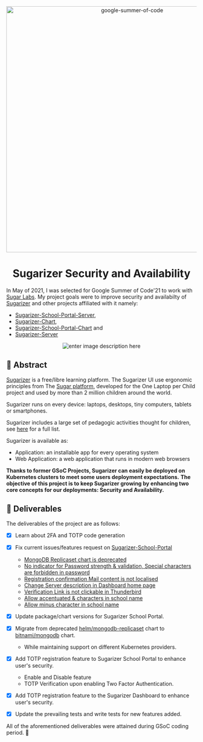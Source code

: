 <div  align="center">
	<a  href="https://summerofcode.withgoogle.com/projects/#6282404605460480"><img  src="https://user-images.githubusercontent.com/50985033/130266342-89a9b5ed-31b2-4202-9b69-09b7157fe117.png"  width="650"  alt="google-summer-of-code"></a>
	<br>
	<b>
		<h1>
		Sugarizer Security and Availability
		</h1>
	</b>
</div>

In May of 2021, I was selected for Google Summer of Code'21 to work with [Sugar Labs](https://github.com/sugarlabs/). My project goals were to improve security and availabilty of [Sugarizer](https://github.com/llaske/sugarizer) and other projects affiliated with it namely: 
* [Sugarizer-School-Portal-Server](https://github.com/NikhilM98/sugarizer-school-portal-server), 
* [Sugarizer-Chart](https://github.com/NikhilM98/sugarizer-chart), 
* [Sugarizer-School-Portal-Chart](https://github.com/NikhilM98/sugarizer-school-portal-chart) and 
* [Sugarizer-Server](https://github.com/llaske/sugarizer-server)

<div  align="center">

![enter image description here](https://media.giphy.com/media/l0K4hO8mVvq8Oygjm/giphy.gif)

</div>

## 📙 Abstract

[Sugarizer](https://sugarizer.org/) is a free/libre learning platform. The Sugarizer UI use ergonomic principles from The [Sugar platform](https://sugarlabs.org/), developed for the One Laptop per Child project and used by more than 2 million children around the world.

Sugarizer runs on every device: laptops, desktops, tiny computers, tablets or smartphones.

Sugarizer includes a large set of pedagogic activities thought for children, see [here](https://sugarizer.org/activities.html) for a full list.

Sugarizer is available as:

* Application: an installable app for every operating system
* Web Application: a web application that runs in modern web browsers

**Thanks to former GSoC Projects, Sugarizer can easily be deployed on Kubernetes clusters to meet some users deployment expectations.**
**The objective of this project is to keep Sugarizer growing by enhancing two core concepts for our deployments: Security and Availability.**

## 📝 Deliverables

The deliverables of the project are as follows:

- [x] Learn about 2FA and TOTP code generation
- [x] Fix current issues/features request on [Sugarizer-School-Portal](https://github.com/NikhilM98/sugarizer-school-portal-server/issues)
  - [MongoDB Replicaset chart is deprecated](https://github.com/NikhilM98/sugarizer-school-portal-server/issues/23)
  - [No indicator for Password strength & validation, Special characters are forbidden in password](https://github.com/NikhilM98/sugarizer-school-portal-server/issues/22)
  - [Registration confirmation Mail content is not localised](https://github.com/NikhilM98/sugarizer-school-portal-server/issues/15)
  - [Change Server description in Dashboard home page](https://github.com/NikhilM98/sugarizer-school-portal-server/issues/25)
  - [Verification Link is not clickable in Thunderbird](https://github.com/NikhilM98/sugarizer-school-portal-server/issues/12)
  - [Allow accentuated & characters in school name](https://github.com/NikhilM98/sugarizer-school-portal-server/issues/28)
  - [Allow minus character in school name](https://github.com/NikhilM98/sugarizer-school-portal-server/issues/26)
- [x] Update package/chart versions for Sugarizer School Portal.
- [x] Migrate from deprecated [helm/mongodb-replicaset](https://github.com/helm/charts/tree/master/stable/mongodb-replicaset) chart to [bitnami/mongodb](https://github.com/bitnami/charts/tree/master/bitnami/mongodb) chart.
  - While maintaining support on different Kubernetes providers.
- [x] Add TOTP registration feature to Sugarizer School Portal to enhance user's security.
  - Enable and Disable feature
  - TOTP Verification upon enabling Two Factor Authentication.
- [x] Add TOTP registration feature to the Sugarizer Dashboard to enhance user's security.
- [x] Update the prevailing tests and write tests for new features added.


All of the aforementioned deliverables were attained during GSoC coding period. 🎉